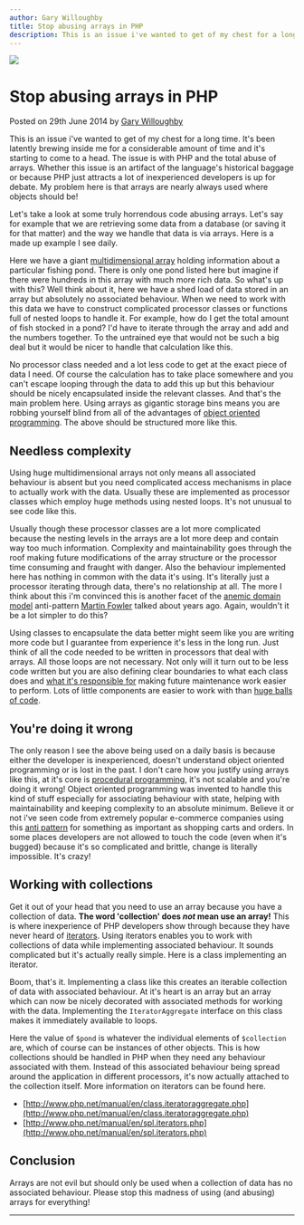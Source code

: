 ```yaml
---
author: Gary Willoughby
title: Stop abusing arrays in PHP
description: This is an issue i've wanted to get of my chest for a long time. My problem here is that arrays are nearly always used where objects should be!
---
```


![](/nomad.uk.net/articles/images/stop-abusing-arrays-in-php-banner.jpg)

# Stop abusing arrays in PHP

<time>Posted on 29th June 2014 by [Gary Willoughby](/nomad.uk.net/pages/about.html)</time>

This is an issue i've wanted to get of my chest for a long time. It's been latently brewing inside me for a considerable amount of time and it's starting to come to a head. The issue is with PHP and the total abuse of arrays. Whether this issue is an artifact of the language's historical baggage or because PHP just attracts a lot of inexperienced developers is up for debate. My problem here is that arrays are nearly always used where objects should be!

Let's take a look at some truly horrendous code abusing arrays. Let's say for example that we are retrieving some data from a database (or saving it for that matter) and the way we handle that data is via arrays. Here is a made up example I see daily.

<script src="https://gist.github.com/nomad-software/4ef174e03e6f87673ac3c5ba81da41ff.js"></script>

Here we have a giant [multidimensional array](https://en.wikipedia.org/wiki/Array_data_structure#Multidimensional_arrays) holding information about a particular fishing pond. There is only one pond listed here but imagine if there were hundreds in this array with much more rich data. So what's up with this? Well think about it, here we have a shed load of data stored in an array but absolutely no associated behaviour. When we need to work with this data we have to construct complicated processor classes or functions full of nested loops to handle it. For example, how do I get the total amount of fish stocked in a pond? I'd have to iterate through the array and add and the numbers together. To the untrained eye that would not be such a big deal but it would be nicer to handle that calculation like this.

<script src="https://gist.github.com/nomad-software/12fca8711de70ef1173b2f89824f5a85.js"></script>

No processor class needed and a lot less code to get at the exact piece of data I need. Of course the calculation has to take place somewhere and you can't escape looping through the data to add this up but this behaviour should be nicely encapsulated inside the relevant classes. And that's the main problem here. Using arrays as gigantic storage bins means you are robbing yourself blind from all of the advantages of [object oriented programming](https://en.wikipedia.org/wiki/Object-oriented_programming). The above should be structured more like this.

<script src="https://gist.github.com/nomad-software/67751e417b3ef29a79c4b4a79f31e61e.js"></script>

## Needless complexity

Using huge multidimensional arrays not only means all associated behaviour is absent but you need complicated access mechanisms in place to actually work with the data. Usually these are implemented as processor classes which employ huge methods using nested loops. It's not unusual to see code like this.

<script src="https://gist.github.com/nomad-software/40405c92bee49630b4075349cfe41e57.js"></script>

Usually though these processor classes are a lot more complicated because the nesting levels in the arrays are a lot more deep and contain way too much information. Complexity and maintainability goes through the roof making future modifications of the array structure or the processor time consuming and fraught with danger. Also the behaviour implemented here has nothing in common with the data it's using. It's literally just a processor iterating through data, there's no relationship at all. The more I think about this i'm convinced this is another facet of the [anemic domain model](https://www.martinfowler.com/bliki/AnemicDomainModel.html) anti-pattern [Martin Fowler](https://en.wikipedia.org/wiki/Martin_Fowler) talked about years ago. Again, wouldn't it be a lot simpler to do this?

<script src="https://gist.github.com/nomad-software/fdd0e067b263893cde339f52d72c2382.js"></script>

Using classes to encapsulate the data better might seem like you are writing more code but I guarantee from experience it's less in the long run. Just think of all the code needed to be written in processors that deal with arrays. All those loops are not necessary. Not only will it turn out to be less code written but you are also defining clear boundaries to what each class does and [what it's responsible for](https://en.wikipedia.org/wiki/Single_responsibility_principle) making future maintenance work easier to perform. Lots of little components are easier to work with than [huge balls of code](https://en.wikipedia.org/wiki/Big_ball_of_mud).

## You're doing it wrong

The only reason I see the above being used on a daily basis is because either the developer is inexperienced, doesn't understand object oriented programming or is lost in the past. I don't care how you justify using arrays like this, at it's core is [procedural programming](https://en.wikipedia.org/wiki/Procedural_programming), it's not scalable and you're doing it wrong! Object oriented programming was invented to handle this kind of stuff especially for associating behaviour with state, helping with maintainability and keeping complexity to an absolute minimum. Believe it or not i've seen code from extremely popular e-commerce companies using this [anti pattern](https://en.wikipedia.org/wiki/Anti-pattern) for something as important as shopping carts and orders. In some places developers are not allowed to touch the code (even when it's bugged) because it's so complicated and brittle, change is literally impossible. It's crazy!

## Working with collections

Get it out of your head that you need to use an array because you have a collection of data. **The word 'collection' does _not_ mean use an array!** This is where inexperience of PHP developers show through because they have never heard of [iterators](https://en.wikipedia.org/wiki/Iterator). Using iterators enables you to work with collections of data while implementing associated behaviour. It sounds complicated but it's actually really simple. Here is a class implementing an iterator.

<script src="https://gist.github.com/nomad-software/08035d4bbd536850752ea981e021bab4.js"></script>

Boom, that's it. Implementing a class like this creates an iterable collection of data with associated behaviour. At it's heart is an array but an array which can now be nicely decorated with associated methods for working with the data. Implementing the `IteratorAggregate` interface on this class makes it immediately available to loops.

<script src="https://gist.github.com/nomad-software/87336117022349f1f09817e7954bf53c.js"></script>

Here the value of `$pond` is whatever the individual elements of `$collection` are, which of course can be instances of other objects. This is how collections should be handled in PHP when they need any behaviour associated with them. Instead of this associated behaviour being spread around the application in different processors, it's now actually attached to the collection itself. More information on iterators can be found here.

* [http://www.php.net/manual/en/class.iteratoraggregate.php](http://www.php.net/manual/en/class.iteratoraggregate.php)
* [http://www.php.net/manual/en/spl.iterators.php](http://www.php.net/manual/en/spl.iterators.php)

## Conclusion

 Arrays are not evil but should only be used when a collection of data has no associated behaviour. Please stop this madness of using (and abusing) arrays for everything!

---
